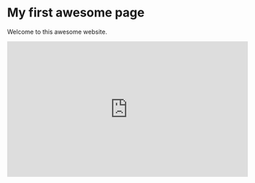 # My first awesome page

Welcome to this awesome website.

<iframe
    width="560"
    height="315"
    src="https://www.youtube.com/embed/9cQgQIMlwWw"
    frameborder="0"
    allowfullscreen></iframe>
